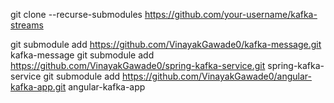 git clone --recurse-submodules https://github.com/your-username/kafka-streams

git submodule add https://github.com/VinayakGawade0/kafka-message.git kafka-message
git submodule add https://github.com/VinayakGawade0/spring-kafka-service.git spring-kafka-service
git submodule add https://github.com/VinayakGawade0/angular-kafka-app.git angular-kafka-app
